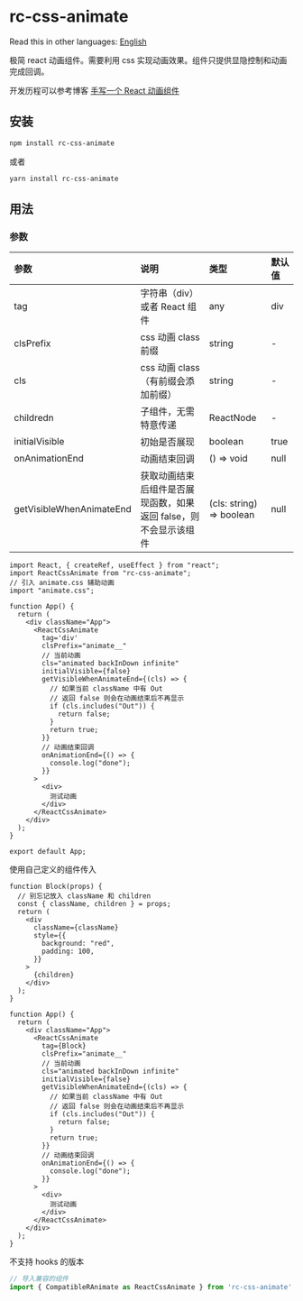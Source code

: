 # rc-css-animate

Read this in other languages:
[English](https://github.com/wsafight/rc-css-animate/blob/main/README.EN.md)

极简 react 动画组件。需要利用 css 实现动画效果。组件只提供显隐控制和动画完成回调。

开发历程可以参考博客 [手写一个 React 动画组件](https://github.com/wsafight/personBlog/issues/53)

## 安装

```bash
npm install rc-css-animate
```

或者

```bash
yarn install rc-css-animate
```

## 用法

### 参数

| 参数                       | 说明                                  | 类型                       | 默认值  |
| :----------------------- | :---------------------------------- | :----------------------- | :--- |
| tag                      | 字符串（div）或者 React 组件                 | any                      | div  |
| clsPrefix                | css 动画 class 前缀                     | string                   | -    |
| cls                      | css 动画 class（有前缀会添加前缀）              | string                   | -    |
| childredn                | 子组件，无需特意传递                     | ReactNode                | -    |
| initialVisible           | 初始是否展现                              | boolean                  | true |
| onAnimationEnd           | 动画结束回调                              | () => void               | null |
| getVisibleWhenAnimateEnd | 获取动画结束后组件是否展现函数，如果返回 false，则不会显示该组件 | (cls: string) => boolean | null |

```tsx
import React, { createRef, useEffect } from "react";
import ReactCssAnimate from "rc-css-animate";
// 引入 animate.css 辅助动画
import "animate.css";

function App() {
  return (
    <div className="App">
      <ReactCssAnimate
        tag='div'
        clsPrefix="animate__"
        // 当前动画
        cls="animated backInDown infinite"
        initialVisible={false}
        getVisibleWhenAnimateEnd={(cls) => {
          // 如果当前 className 中有 Out 
          // 返回 false 则会在动画结束后不再显示
          if (cls.includes("Out")) {
            return false;
          }
          return true;
        }}
        // 动画结束回调
        onAnimationEnd={() => {
          console.log("done");
        }}
      >
        <div>
          测试动画
        </div>
      </ReactCssAnimate>
    </div>
  );
}

export default App;
```

使用自己定义的组件传入

```tsx
function Block(props) {
  // 别忘记放入 className 和 children
  const { className, children } = props;
  return (
    <div
      className={className}
      style={{
        background: "red",
        padding: 100,
      }}
    >
      {children}
    </div>
  );
}

function App() {
  return (
    <div className="App">
      <ReactCssAnimate
        tag={Block}
        clsPrefix="animate__"
        // 当前动画
        cls="animated backInDown infinite"
        initialVisible={false}
        getVisibleWhenAnimateEnd={(cls) => {
          // 如果当前 className 中有 Out 
          // 返回 false 则会在动画结束后不再显示
          if (cls.includes("Out")) {
            return false;
          }
          return true;
        }}
        // 动画结束回调
        onAnimationEnd={() => {
          console.log("done");
        }}
      >
        <div>
          测试动画
        </div>
      </ReactCssAnimate>
    </div>
  );
}
```

不支持 hooks 的版本

```ts
// 导入兼容的组件
import { CompatibleRAnimate as ReactCssAnimate } from 'rc-css-animate'
```
